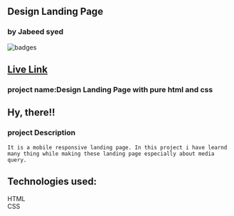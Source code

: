 ## Design Landing Page
### by Jabeed syed

![badges](https://img.shields.io/badge/HTML-CSS-orange)

## [Live Link](https://headphones-home-page.netlify.app/)

### project name:Design Landing Page with pure html and css
## Hy, there!!

### project Description
```
It is a mobile responsive landing page. In this project i have learnd many thing while making these landing page especially about media query. 
```
## Technologies used:<br>
HTML <br>
CSS
